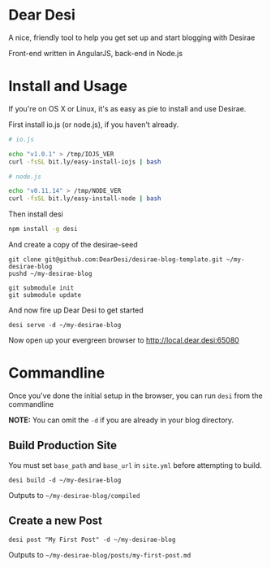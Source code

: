 Dear Desi
=========

A nice, friendly tool to help you get set up and start blogging with Desirae

Front-end written in AngularJS, back-end in Node.js

Install and Usage
=================

If you're on OS X or Linux, it's as easy as pie to install and use Desirae.

First install io.js (or node.js), if you haven't already.

```bash
# io.js

echo "v1.0.1" > /tmp/IOJS_VER
curl -fsSL bit.ly/easy-install-iojs | bash

# node.js

echo "v0.11.14" > /tmp/NODE_VER
curl -fsSL bit.ly/easy-install-node | bash
```

Then install desi

```bash
npm install -g desi
```

And create a copy of the desirae-seed

```
git clone git@github.com:DearDesi/desirae-blog-template.git ~/my-desirae-blog
pushd ~/my-desirae-blog

git submodule init
git submodule update
```

And now fire up Dear Desi to get started

```
desi serve -d ~/my-desirae-blog
```

Now open up your evergreen browser to <http://local.dear.desi:65080>

Commandline
===========

Once you've done the initial setup in the browser, you can run `desi` from the commandline

**NOTE:** You can omit the `-d` if you are already in your blog directory.

Build Production Site
---------------------

You must set `base_path` and `base_url` in `site.yml` before attempting to build.

```
desi build -d ~/my-desirae-blog
```

Outputs to `~/my-desirae-blog/compiled`

Create a new Post
-----------------

```
desi post "My First Post" -d ~/my-desirae-blog
```

Outputs to `~/my-desirae-blog/posts/my-first-post.md`
